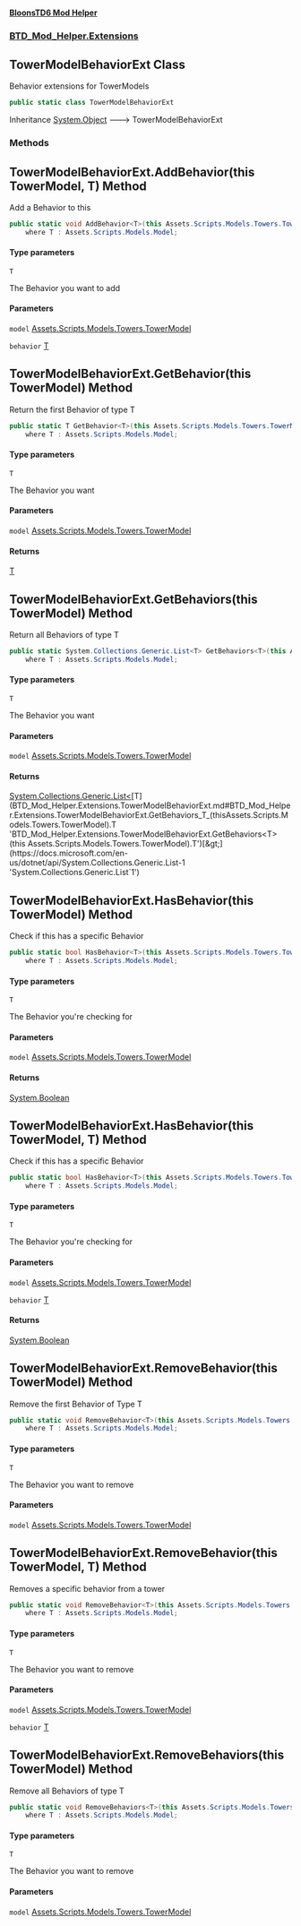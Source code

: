 #### [BloonsTD6 Mod Helper](README.md 'README')
### [BTD_Mod_Helper.Extensions](README.md#BTD_Mod_Helper.Extensions 'BTD_Mod_Helper.Extensions')

## TowerModelBehaviorExt Class

Behavior extensions for TowerModels

```csharp
public static class TowerModelBehaviorExt
```

Inheritance [System.Object](https://docs.microsoft.com/en-us/dotnet/api/System.Object 'System.Object') &#129106; TowerModelBehaviorExt
### Methods

<a name='BTD_Mod_Helper.Extensions.TowerModelBehaviorExt.AddBehavior_T_(thisAssets.Scripts.Models.Towers.TowerModel,T)'></a>

## TowerModelBehaviorExt.AddBehavior<T>(this TowerModel, T) Method

Add a Behavior to this

```csharp
public static void AddBehavior<T>(this Assets.Scripts.Models.Towers.TowerModel model, T behavior)
    where T : Assets.Scripts.Models.Model;
```
#### Type parameters

<a name='BTD_Mod_Helper.Extensions.TowerModelBehaviorExt.AddBehavior_T_(thisAssets.Scripts.Models.Towers.TowerModel,T).T'></a>

`T`

The Behavior you want to add
#### Parameters

<a name='BTD_Mod_Helper.Extensions.TowerModelBehaviorExt.AddBehavior_T_(thisAssets.Scripts.Models.Towers.TowerModel,T).model'></a>

`model` [Assets.Scripts.Models.Towers.TowerModel](https://docs.microsoft.com/en-us/dotnet/api/Assets.Scripts.Models.Towers.TowerModel 'Assets.Scripts.Models.Towers.TowerModel')

<a name='BTD_Mod_Helper.Extensions.TowerModelBehaviorExt.AddBehavior_T_(thisAssets.Scripts.Models.Towers.TowerModel,T).behavior'></a>

`behavior` [T](BTD_Mod_Helper.Extensions.TowerModelBehaviorExt.md#BTD_Mod_Helper.Extensions.TowerModelBehaviorExt.AddBehavior_T_(thisAssets.Scripts.Models.Towers.TowerModel,T).T 'BTD_Mod_Helper.Extensions.TowerModelBehaviorExt.AddBehavior<T>(this Assets.Scripts.Models.Towers.TowerModel, T).T')

<a name='BTD_Mod_Helper.Extensions.TowerModelBehaviorExt.GetBehavior_T_(thisAssets.Scripts.Models.Towers.TowerModel)'></a>

## TowerModelBehaviorExt.GetBehavior<T>(this TowerModel) Method

Return the first Behavior of type T

```csharp
public static T GetBehavior<T>(this Assets.Scripts.Models.Towers.TowerModel model)
    where T : Assets.Scripts.Models.Model;
```
#### Type parameters

<a name='BTD_Mod_Helper.Extensions.TowerModelBehaviorExt.GetBehavior_T_(thisAssets.Scripts.Models.Towers.TowerModel).T'></a>

`T`

The Behavior you want
#### Parameters

<a name='BTD_Mod_Helper.Extensions.TowerModelBehaviorExt.GetBehavior_T_(thisAssets.Scripts.Models.Towers.TowerModel).model'></a>

`model` [Assets.Scripts.Models.Towers.TowerModel](https://docs.microsoft.com/en-us/dotnet/api/Assets.Scripts.Models.Towers.TowerModel 'Assets.Scripts.Models.Towers.TowerModel')

#### Returns
[T](BTD_Mod_Helper.Extensions.TowerModelBehaviorExt.md#BTD_Mod_Helper.Extensions.TowerModelBehaviorExt.GetBehavior_T_(thisAssets.Scripts.Models.Towers.TowerModel).T 'BTD_Mod_Helper.Extensions.TowerModelBehaviorExt.GetBehavior<T>(this Assets.Scripts.Models.Towers.TowerModel).T')

<a name='BTD_Mod_Helper.Extensions.TowerModelBehaviorExt.GetBehaviors_T_(thisAssets.Scripts.Models.Towers.TowerModel)'></a>

## TowerModelBehaviorExt.GetBehaviors<T>(this TowerModel) Method

Return all Behaviors of type T

```csharp
public static System.Collections.Generic.List<T> GetBehaviors<T>(this Assets.Scripts.Models.Towers.TowerModel model)
    where T : Assets.Scripts.Models.Model;
```
#### Type parameters

<a name='BTD_Mod_Helper.Extensions.TowerModelBehaviorExt.GetBehaviors_T_(thisAssets.Scripts.Models.Towers.TowerModel).T'></a>

`T`

The Behavior you want
#### Parameters

<a name='BTD_Mod_Helper.Extensions.TowerModelBehaviorExt.GetBehaviors_T_(thisAssets.Scripts.Models.Towers.TowerModel).model'></a>

`model` [Assets.Scripts.Models.Towers.TowerModel](https://docs.microsoft.com/en-us/dotnet/api/Assets.Scripts.Models.Towers.TowerModel 'Assets.Scripts.Models.Towers.TowerModel')

#### Returns
[System.Collections.Generic.List&lt;](https://docs.microsoft.com/en-us/dotnet/api/System.Collections.Generic.List-1 'System.Collections.Generic.List`1')[T](BTD_Mod_Helper.Extensions.TowerModelBehaviorExt.md#BTD_Mod_Helper.Extensions.TowerModelBehaviorExt.GetBehaviors_T_(thisAssets.Scripts.Models.Towers.TowerModel).T 'BTD_Mod_Helper.Extensions.TowerModelBehaviorExt.GetBehaviors<T>(this Assets.Scripts.Models.Towers.TowerModel).T')[&gt;](https://docs.microsoft.com/en-us/dotnet/api/System.Collections.Generic.List-1 'System.Collections.Generic.List`1')

<a name='BTD_Mod_Helper.Extensions.TowerModelBehaviorExt.HasBehavior_T_(thisAssets.Scripts.Models.Towers.TowerModel)'></a>

## TowerModelBehaviorExt.HasBehavior<T>(this TowerModel) Method

Check if this has a specific Behavior

```csharp
public static bool HasBehavior<T>(this Assets.Scripts.Models.Towers.TowerModel model)
    where T : Assets.Scripts.Models.Model;
```
#### Type parameters

<a name='BTD_Mod_Helper.Extensions.TowerModelBehaviorExt.HasBehavior_T_(thisAssets.Scripts.Models.Towers.TowerModel).T'></a>

`T`

The Behavior you're checking for
#### Parameters

<a name='BTD_Mod_Helper.Extensions.TowerModelBehaviorExt.HasBehavior_T_(thisAssets.Scripts.Models.Towers.TowerModel).model'></a>

`model` [Assets.Scripts.Models.Towers.TowerModel](https://docs.microsoft.com/en-us/dotnet/api/Assets.Scripts.Models.Towers.TowerModel 'Assets.Scripts.Models.Towers.TowerModel')

#### Returns
[System.Boolean](https://docs.microsoft.com/en-us/dotnet/api/System.Boolean 'System.Boolean')

<a name='BTD_Mod_Helper.Extensions.TowerModelBehaviorExt.HasBehavior_T_(thisAssets.Scripts.Models.Towers.TowerModel,T)'></a>

## TowerModelBehaviorExt.HasBehavior<T>(this TowerModel, T) Method

Check if this has a specific Behavior

```csharp
public static bool HasBehavior<T>(this Assets.Scripts.Models.Towers.TowerModel model, out T behavior)
    where T : Assets.Scripts.Models.Model;
```
#### Type parameters

<a name='BTD_Mod_Helper.Extensions.TowerModelBehaviorExt.HasBehavior_T_(thisAssets.Scripts.Models.Towers.TowerModel,T).T'></a>

`T`

The Behavior you're checking for
#### Parameters

<a name='BTD_Mod_Helper.Extensions.TowerModelBehaviorExt.HasBehavior_T_(thisAssets.Scripts.Models.Towers.TowerModel,T).model'></a>

`model` [Assets.Scripts.Models.Towers.TowerModel](https://docs.microsoft.com/en-us/dotnet/api/Assets.Scripts.Models.Towers.TowerModel 'Assets.Scripts.Models.Towers.TowerModel')

<a name='BTD_Mod_Helper.Extensions.TowerModelBehaviorExt.HasBehavior_T_(thisAssets.Scripts.Models.Towers.TowerModel,T).behavior'></a>

`behavior` [T](BTD_Mod_Helper.Extensions.TowerModelBehaviorExt.md#BTD_Mod_Helper.Extensions.TowerModelBehaviorExt.HasBehavior_T_(thisAssets.Scripts.Models.Towers.TowerModel,T).T 'BTD_Mod_Helper.Extensions.TowerModelBehaviorExt.HasBehavior<T>(this Assets.Scripts.Models.Towers.TowerModel, T).T')

#### Returns
[System.Boolean](https://docs.microsoft.com/en-us/dotnet/api/System.Boolean 'System.Boolean')

<a name='BTD_Mod_Helper.Extensions.TowerModelBehaviorExt.RemoveBehavior_T_(thisAssets.Scripts.Models.Towers.TowerModel)'></a>

## TowerModelBehaviorExt.RemoveBehavior<T>(this TowerModel) Method

Remove the first Behavior of Type T

```csharp
public static void RemoveBehavior<T>(this Assets.Scripts.Models.Towers.TowerModel model)
    where T : Assets.Scripts.Models.Model;
```
#### Type parameters

<a name='BTD_Mod_Helper.Extensions.TowerModelBehaviorExt.RemoveBehavior_T_(thisAssets.Scripts.Models.Towers.TowerModel).T'></a>

`T`

The Behavior you want to remove
#### Parameters

<a name='BTD_Mod_Helper.Extensions.TowerModelBehaviorExt.RemoveBehavior_T_(thisAssets.Scripts.Models.Towers.TowerModel).model'></a>

`model` [Assets.Scripts.Models.Towers.TowerModel](https://docs.microsoft.com/en-us/dotnet/api/Assets.Scripts.Models.Towers.TowerModel 'Assets.Scripts.Models.Towers.TowerModel')

<a name='BTD_Mod_Helper.Extensions.TowerModelBehaviorExt.RemoveBehavior_T_(thisAssets.Scripts.Models.Towers.TowerModel,T)'></a>

## TowerModelBehaviorExt.RemoveBehavior<T>(this TowerModel, T) Method

Removes a specific behavior from a tower

```csharp
public static void RemoveBehavior<T>(this Assets.Scripts.Models.Towers.TowerModel model, T behavior)
    where T : Assets.Scripts.Models.Model;
```
#### Type parameters

<a name='BTD_Mod_Helper.Extensions.TowerModelBehaviorExt.RemoveBehavior_T_(thisAssets.Scripts.Models.Towers.TowerModel,T).T'></a>

`T`

The Behavior you want to remove
#### Parameters

<a name='BTD_Mod_Helper.Extensions.TowerModelBehaviorExt.RemoveBehavior_T_(thisAssets.Scripts.Models.Towers.TowerModel,T).model'></a>

`model` [Assets.Scripts.Models.Towers.TowerModel](https://docs.microsoft.com/en-us/dotnet/api/Assets.Scripts.Models.Towers.TowerModel 'Assets.Scripts.Models.Towers.TowerModel')

<a name='BTD_Mod_Helper.Extensions.TowerModelBehaviorExt.RemoveBehavior_T_(thisAssets.Scripts.Models.Towers.TowerModel,T).behavior'></a>

`behavior` [T](BTD_Mod_Helper.Extensions.TowerModelBehaviorExt.md#BTD_Mod_Helper.Extensions.TowerModelBehaviorExt.RemoveBehavior_T_(thisAssets.Scripts.Models.Towers.TowerModel,T).T 'BTD_Mod_Helper.Extensions.TowerModelBehaviorExt.RemoveBehavior<T>(this Assets.Scripts.Models.Towers.TowerModel, T).T')

<a name='BTD_Mod_Helper.Extensions.TowerModelBehaviorExt.RemoveBehaviors_T_(thisAssets.Scripts.Models.Towers.TowerModel)'></a>

## TowerModelBehaviorExt.RemoveBehaviors<T>(this TowerModel) Method

Remove all Behaviors of type T

```csharp
public static void RemoveBehaviors<T>(this Assets.Scripts.Models.Towers.TowerModel model)
    where T : Assets.Scripts.Models.Model;
```
#### Type parameters

<a name='BTD_Mod_Helper.Extensions.TowerModelBehaviorExt.RemoveBehaviors_T_(thisAssets.Scripts.Models.Towers.TowerModel).T'></a>

`T`

The Behavior you want to remove
#### Parameters

<a name='BTD_Mod_Helper.Extensions.TowerModelBehaviorExt.RemoveBehaviors_T_(thisAssets.Scripts.Models.Towers.TowerModel).model'></a>

`model` [Assets.Scripts.Models.Towers.TowerModel](https://docs.microsoft.com/en-us/dotnet/api/Assets.Scripts.Models.Towers.TowerModel 'Assets.Scripts.Models.Towers.TowerModel')